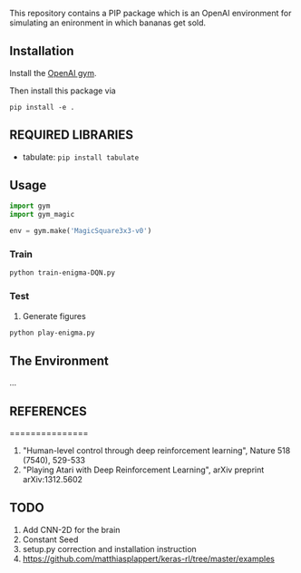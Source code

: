 This repository contains a PIP package which is an OpenAI environment for
simulating an enironment in which bananas get sold.


## Installation

Install the [OpenAI gym](https://gym.openai.com/docs/).

Then install this package via

```
pip install -e .
```


## REQUIRED LIBRARIES ##
* tabulate: `pip install tabulate`


## Usage

```python
import gym
import gym_magic

env = gym.make('MagicSquare3x3-v0')
```


### Train
```bash
python train-enigma-DQN.py
```

### Test
1) Generate figures
```bash
python play-enigma.py
```

## The Environment
...

## REFERENCES
===============
1. "Human-level control through deep reinforcement learning", Nature 518 (7540), 529-533
2. "Playing Atari with Deep Reinforcement Learning", arXiv preprint arXiv:1312.5602

## TODO
1. Add CNN-2D for the brain 
2. Constant Seed
3. setup.py correction and installation instruction
4. https://github.com/matthiasplappert/keras-rl/tree/master/examples
